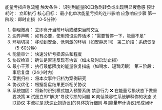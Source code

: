 能量亏损应急流程
触发条件： 识别到能量ROEI急剧转负或出现明显疲惫感
预计耗时： 立即执行
核心目标： 最小化单次能量亏损的连带影响
应急响应步骤
第一阶段：即时止损（0-5分钟）
1. 物理撤离： 立即离开当前环境或结束当前交互
2. 边界声明： 如有必要，使用预设边界话术："需要暂停一下，能量不足"
3. 环境切换： 移动到安全、低刺激的环境（如安静房间）
第二阶段：系统恢复（5-60分钟）
1. 能量审计： 快速分析亏损源头和程度
2. 协议检查： 确认是否违反现有协议（如未及时启动止损）
3. 最小干预： 执行最低限度的能量恢复措施（如喝水、短暂闭眼）
第三阶段：事后复盘（24小时内）
1. 案例归档： 将本次事件归档为案例研究
2. 协议优化： 根据复盘结果更新相关协议
3. 系统加固： 将新的识别模式加入预警系统
禁忌行为
❌ 在能量亏损状态下做重要决策
❌ 试图立即"解决"导致亏损的问题
❌ 向低兼容性系统解释你的状态
关联协议
本流程是[快速止损协议]的具体执行细则
与[能量审计协议]形成闭环
